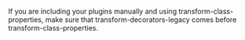 If you are including your plugins manually and using transform-class-properties, make sure that transform-decorators-legacy comes before transform-class-properties.

